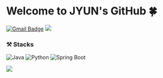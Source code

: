 # Welcome to JYUN's GitHub 🍀
[![Gmail Badge](https://img.shields.io/badge/Gmail-EA4335?style=flat-square&logo=Gmail&logoColor=white)](mailto:kimjyun27@gmail.com)
<a href="https://k-jyun.tistory.com/" target="_blank">
  <img src="https://img.shields.io/badge/Tech Blog-000000?style=flat-square&logo=tistory&logoColor=white" />
</a>


### ⚒️ Stacks
![Java](https://img.shields.io/badge/Java-007396?style=flat&logo=java&logoColor=white)
![Python](https://img.shields.io/badge/Python-3776AB?style=flat&logo=python&logoColor=white)
![Spring Boot](https://img.shields.io/badge/SpringBoot-6DB33F?style=flat&logo=spring-boot&logoColor=white)



<a href="https://github.com/devxb/gitanimals">
  <img src="https://render.gitanimals.org/farms/jyun-KIM"/>
</a>

<!--
**jyun-KIM/jyun-KIM** is a ✨ _special_ ✨ repository because its `README.md` (this file) appears on your GitHub profile.

Here are some ideas to get you started:

- 🔭 I’m currently working on ...
- 🌱 I’m currently learning ...
- 👯 I’m looking to collaborate on ...
- 🤔 I’m looking for help with ...
- 💬 Ask me about ...
- 📫 How to reach me: ...
- 😄 Pronouns: ...
- ⚡ Fun fact: ...
-->
